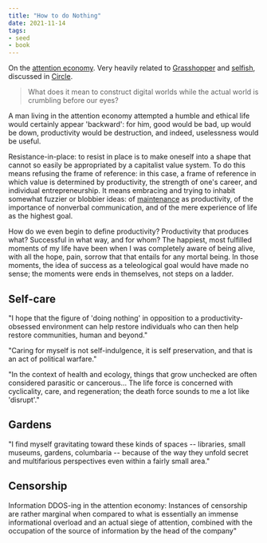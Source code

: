 ```yaml
---
title: "How to do Nothing"
date: 2021-11-14
tags:
- seed
- book
---
```


On the [attention economy](thoughts/attention%20economy.md). Very heavily related to [Grasshopper](thoughts/The%20Grasshopper,%20Games,%20Life%20and%20Utopia.md) and [selfish](thoughts/selfish.md), discussed in [Circle](thoughts/Interact%20Circle%20W21.md).

> What does it mean to construct digital worlds while the actual world is crumbling before our eyes?

A man living in the attention economy attempted a humble and ethical life would certainly appear 'backward': for him, good would be bad, up would be down, productivity would be destruction, and indeed, uselessness would be useful.

Resistance-in-place: to resist in place is to make oneself into a shape that cannot so easily be appropriated by a capitalist value system. To do this means refusing the frame of reference: in this case, a frame of reference in which value is determined by productivity, the strength of one's career, and individual entrepreneurship. It means embracing and trying to inhabit somewhat fuzzier or blobbier ideas: of [maintenance](thoughts/creation%20vs%20maintenance.md) as productivity, of the importance of nonverbal communication, and of the mere experience of life as the highest goal.

How do we even begin to define productivity? Productivity that produces what? Successful in what way, and for whom? The happiest, most fulfilled moments of my life have been when I was completely aware of being alive, with all the hope, pain, sorrow that that entails for any mortal being. In those moments, the idea of success as a teleological goal would have made no sense; the moments were ends in themselves, not steps on a ladder.

## Self-care
"I hope that the figure of 'doing nothing' in opposition to a productivity-obsessed environment can help restore individuals who can then help restore communities, human and beyond."

"Caring for myself is not self-indulgence, it is self preservation, and that is an act of political warfare."

"In the context of health and ecology, things that grow unchecked are often considered parasitic or cancerous... The life force is concerned with cyclicality, care, and regeneration; the death force sounds to me a lot like 'disrupt'."

## Gardens
"I find myself gravitating toward these kinds of spaces -- libraries, small museums, gardens, columbaria -- because of the way they unfold secret and multifarious perspectives even within a fairly small area."

## Censorship
Information DDOS-ing in the attention economy: Instances of censorship are rather marginal when compared to what is essentially an immense informational overload and an actual siege of attention, combined with the occupation of the source of information by the head of the company"